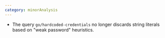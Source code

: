 ```yaml
---
category: minorAnalysis
---
```

* The query `go/hardcoded-credentials` no longer discards string literals based on "weak password" heuristics.
